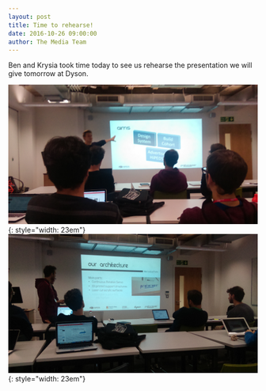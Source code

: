 ```yaml
---
layout: post
title: Time to rehearse!
date: 2016-10-26 09:00:00
author: The Media Team
---
```

Ben and Krysia took time today to see us rehearse the presentation we will give tomorrow at Dyson.


![image](/img/blog/2601.jpg){: style="width: 23em"}
![image](/img/blog/2602.jpg){: style="width: 23em"}
